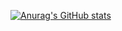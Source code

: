 [![Anurag's GitHub stats](https://github-readme-stats.vercel.app/api?username=victorhdoliveira)](https://github.com/anuraghazra/github-readme-stats)
